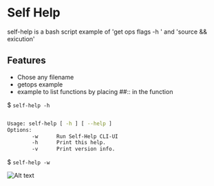 # Self Help
self-help is a bash script example of 'get ops flags -h ' and 'source && exicution'

## Features 
- Chose any filename
- getops example
- example to list functions by placing ##:: in the function

$ `self-help -h`
```bash

Usage: self-help [ -h ] [ --help ]
Options:
        -w      Run Self-Help CLI-UI
        -h      Print this help.
        -v      Print version info.

```

$ `self-help -w`

![Alt text](https://github.com/Tearran/self-help/raw/main/self-help.png)
